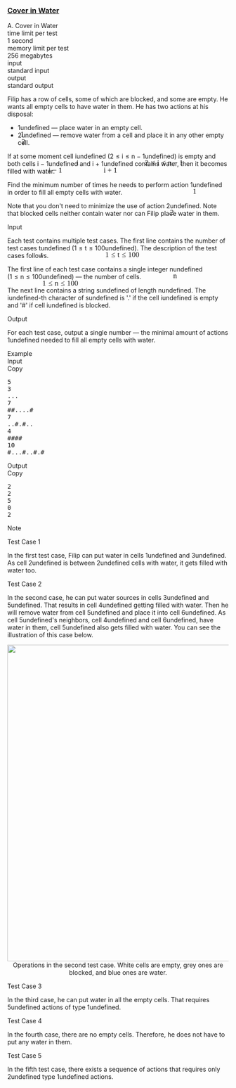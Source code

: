 <h3><a href="https://codeforces.com/contest/1900/problem/A" target="_blank" rel="noopener noreferrer">Cover in Water</a></h3>
<div class="header"><div class="title">A. Cover in Water</div><div class="time-limit"><div class="property-title">time limit per test</div>1 second</div><div class="memory-limit"><div class="property-title">memory limit per test</div>256 megabytes</div><div class="input-file input-standard"><div class="property-title">input</div>standard input</div><div class="output-file output-standard"><div class="property-title">output</div>standard output</div></div><div><p>Filip has a row of cells, some of which are blocked, and some are empty. He wants all empty cells to have water in them. He has two actions at his disposal:</p><ul> <li> <span class="MathJax_Preview" style="color: inherit;"><span class="MJXp-math" id="MJXp-Span-1"><span class="MJXp-mn" id="MJXp-Span-2">1</span></span></span><span class="MathJax MathJax_Processed" id="MathJax-Element-1-Frame" tabindex="0" style=""><nobr><span class="math" id="MathJax-Span-1"><span style="display: inline-block; position: relative; width: 0em; height: 0px; font-size: 122%;"><span style="position: absolute;"><span class="mrow" id="MathJax-Span-2"><span class="mn" id="MathJax-Span-3" style="font-family: MathJax_Main;">1</span></span></span></span></span></nobr></span>undefined&nbsp;— place water in an empty cell. </li><li> <span class="MathJax_Preview" style="color: inherit;"><span class="MJXp-math" id="MJXp-Span-3"><span class="MJXp-mn" id="MJXp-Span-4">2</span></span></span><span class="MathJax MathJax_Processed" id="MathJax-Element-2-Frame" tabindex="0" style=""><nobr><span class="math" id="MathJax-Span-4"><span style="display: inline-block; position: relative; width: 0em; height: 0px; font-size: 122%;"><span style="position: absolute;"><span class="mrow" id="MathJax-Span-5"><span class="mn" id="MathJax-Span-6" style="font-family: MathJax_Main;">2</span></span></span></span></span></nobr></span>undefined&nbsp;— remove water from a cell and place it in any other empty cell. </li></ul><p>If at some moment cell <span class="MathJax_Preview" style="color: inherit;"><span class="MJXp-math" id="MJXp-Span-5"><span class="MJXp-mi MJXp-italic" id="MJXp-Span-6">i</span></span></span><span class="MathJax MathJax_Processed" id="MathJax-Element-3-Frame" tabindex="0" style=""><nobr><span class="math" id="MathJax-Span-7"><span style="display: inline-block; position: relative; width: 0em; height: 0px; font-size: 122%;"><span style="position: absolute;"><span class="mrow" id="MathJax-Span-8"><span class="mi" id="MathJax-Span-9" style="font-family: MathJax_Math-italic;">i</span></span></span></span></span></nobr></span>undefined (<span class="MathJax_Preview" style="color: inherit;"><span class="MJXp-math" id="MJXp-Span-7"><span class="MJXp-mn" id="MJXp-Span-8">2</span><span class="MJXp-mo" id="MJXp-Span-9" style="margin-left: 0.333em; margin-right: 0.333em;">≤</span><span class="MJXp-mi MJXp-italic" id="MJXp-Span-10">i</span><span class="MJXp-mo" id="MJXp-Span-11" style="margin-left: 0.333em; margin-right: 0.333em;">≤</span><span class="MJXp-mi MJXp-italic" id="MJXp-Span-12">n</span><span class="MJXp-mo" id="MJXp-Span-13" style="margin-left: 0.267em; margin-right: 0.267em;">−</span><span class="MJXp-mn" id="MJXp-Span-14">1</span></span></span><span class="MathJax MathJax_Processed" id="MathJax-Element-4-Frame" tabindex="0" style=""><nobr><span class="math" id="MathJax-Span-10"><span style="display: inline-block; position: relative; width: 0em; height: 0px; font-size: 122%;"><span style="position: absolute;"><span class="mrow" id="MathJax-Span-11"><span class="mn" id="MathJax-Span-12" style="font-family: MathJax_Main;">2</span><span class="mo" id="MathJax-Span-13" style="font-family: MathJax_Main; padding-left: 0.296em;">≤</span><span class="mi" id="MathJax-Span-14" style="font-family: MathJax_Math-italic; padding-left: 0.296em;">i</span><span class="mo" id="MathJax-Span-15" style="font-family: MathJax_Main; padding-left: 0.296em;">≤</span><span class="mi" id="MathJax-Span-16" style="font-family: MathJax_Math-italic; padding-left: 0.296em;">n</span><span class="mo" id="MathJax-Span-17" style="font-family: MathJax_Main; padding-left: 0.237em;">−</span><span class="mn" id="MathJax-Span-18" style="font-family: MathJax_Main; padding-left: 0.237em;">1</span></span></span></span></span></nobr></span>undefined) is empty and both cells <span class="MathJax_Preview" style="color: inherit;"><span class="MJXp-math" id="MJXp-Span-15"><span class="MJXp-mi MJXp-italic" id="MJXp-Span-16">i</span><span class="MJXp-mo" id="MJXp-Span-17" style="margin-left: 0.267em; margin-right: 0.267em;">−</span><span class="MJXp-mn" id="MJXp-Span-18">1</span></span></span><span class="MathJax MathJax_Processed" id="MathJax-Element-5-Frame" tabindex="0" style=""><nobr><span class="math" id="MathJax-Span-19"><span style="display: inline-block; position: relative; width: 0em; height: 0px; font-size: 122%;"><span style="position: absolute;"><span class="mrow" id="MathJax-Span-20"><span class="mi" id="MathJax-Span-21" style="font-family: MathJax_Math-italic;">i</span><span class="mo" id="MathJax-Span-22" style="font-family: MathJax_Main; padding-left: 0.237em;">−</span><span class="mn" id="MathJax-Span-23" style="font-family: MathJax_Main; padding-left: 0.237em;">1</span></span></span></span></span></nobr></span>undefined and <span class="MathJax_Preview" style="color: inherit;"><span class="MJXp-math" id="MJXp-Span-19"><span class="MJXp-mi MJXp-italic" id="MJXp-Span-20">i</span><span class="MJXp-mo" id="MJXp-Span-21" style="margin-left: 0.267em; margin-right: 0.267em;">+</span><span class="MJXp-mn" id="MJXp-Span-22">1</span></span></span><span class="MathJax MathJax_Processed" id="MathJax-Element-6-Frame" tabindex="0" style=""><nobr><span class="math" id="MathJax-Span-24"><span style="display: inline-block; position: relative; width: 0em; height: 0px; font-size: 122%;"><span style="position: absolute;"><span class="mrow" id="MathJax-Span-25"><span class="mi" id="MathJax-Span-26" style="font-family: MathJax_Math-italic;">i</span><span class="mo" id="MathJax-Span-27" style="font-family: MathJax_Main; padding-left: 0.237em;">+</span><span class="mn" id="MathJax-Span-28" style="font-family: MathJax_Main; padding-left: 0.237em;">1</span></span></span></span></span></nobr></span>undefined contains water, then it becomes filled with water.</p><p>Find the minimum number of times he needs to perform action <span class="MathJax_Preview" style="color: inherit;"><span class="MJXp-math" id="MJXp-Span-23"><span class="MJXp-mn" id="MJXp-Span-24">1</span></span></span><span class="MathJax MathJax_Processed" id="MathJax-Element-7-Frame" tabindex="0" style=""><nobr><span class="math" id="MathJax-Span-29"><span style="display: inline-block; position: relative; width: 0em; height: 0px; font-size: 122%;"><span style="position: absolute;"><span class="mrow" id="MathJax-Span-30"><span class="mn" id="MathJax-Span-31" style="font-family: MathJax_Main;">1</span></span></span></span></span></nobr></span>undefined in order to fill all empty cells with water. </p><p>Note that you don't need to minimize the use of action <span class="MathJax_Preview" style="color: inherit;"><span class="MJXp-math" id="MJXp-Span-25"><span class="MJXp-mn" id="MJXp-Span-26">2</span></span></span><span class="MathJax MathJax_Processed" id="MathJax-Element-8-Frame" tabindex="0" style=""><nobr><span class="math" id="MathJax-Span-32"><span style="display: inline-block; position: relative; width: 0em; height: 0px; font-size: 122%;"><span style="position: absolute;"><span class="mrow" id="MathJax-Span-33"><span class="mn" id="MathJax-Span-34" style="font-family: MathJax_Main;">2</span></span></span></span></span></nobr></span>undefined. Note that blocked cells neither contain water nor can Filip place water in them.</p></div><div class="input-specification"><div class="section-title">Input</div><p>Each test contains multiple test cases. The first line contains the number of test cases <span class="MathJax_Preview" style="color: inherit;"><span class="MJXp-math" id="MJXp-Span-27"><span class="MJXp-mi MJXp-italic" id="MJXp-Span-28">t</span></span></span><span class="MathJax MathJax_Processed" id="MathJax-Element-9-Frame" tabindex="0" style=""><nobr><span class="math" id="MathJax-Span-35"><span style="display: inline-block; position: relative; width: 0em; height: 0px; font-size: 122%;"><span style="position: absolute;"><span class="mrow" id="MathJax-Span-36"><span class="mi" id="MathJax-Span-37" style="font-family: MathJax_Math-italic;">t</span></span></span></span></span></nobr></span>undefined (<span class="MathJax_Preview" style="color: inherit;"><span class="MJXp-math" id="MJXp-Span-29"><span class="MJXp-mn" id="MJXp-Span-30">1</span><span class="MJXp-mo" id="MJXp-Span-31" style="margin-left: 0.333em; margin-right: 0.333em;">≤</span><span class="MJXp-mi MJXp-italic" id="MJXp-Span-32">t</span><span class="MJXp-mo" id="MJXp-Span-33" style="margin-left: 0.333em; margin-right: 0.333em;">≤</span><span class="MJXp-mn" id="MJXp-Span-34">100</span></span></span><span class="MathJax MathJax_Processed" id="MathJax-Element-10-Frame" tabindex="0" style=""><nobr><span class="math" id="MathJax-Span-38"><span style="display: inline-block; position: relative; width: 0em; height: 0px; font-size: 122%;"><span style="position: absolute;"><span class="mrow" id="MathJax-Span-39"><span class="mn" id="MathJax-Span-40" style="font-family: MathJax_Main;">1</span><span class="mo" id="MathJax-Span-41" style="font-family: MathJax_Main; padding-left: 0.296em;">≤</span><span class="mi" id="MathJax-Span-42" style="font-family: MathJax_Math-italic; padding-left: 0.296em;">t</span><span class="mo" id="MathJax-Span-43" style="font-family: MathJax_Main; padding-left: 0.296em;">≤</span><span class="mn" id="MathJax-Span-44" style="font-family: MathJax_Main; padding-left: 0.296em;">100</span></span></span></span></span></nobr></span>undefined). The description of the test cases follows.</p><p>The first line of each test case contains a single integer <span class="MathJax_Preview" style="color: inherit;"><span class="MJXp-math" id="MJXp-Span-35"><span class="MJXp-mi MJXp-italic" id="MJXp-Span-36">n</span></span></span><span class="MathJax MathJax_Processed" id="MathJax-Element-11-Frame" tabindex="0" style=""><nobr><span class="math" id="MathJax-Span-45"><span style="display: inline-block; position: relative; width: 0em; height: 0px; font-size: 122%;"><span style="position: absolute;"><span class="mrow" id="MathJax-Span-46"><span class="mi" id="MathJax-Span-47" style="font-family: MathJax_Math-italic;">n</span></span></span></span></span></nobr></span>undefined (<span class="MathJax_Preview" style="color: inherit;"><span class="MJXp-math" id="MJXp-Span-37"><span class="MJXp-mn" id="MJXp-Span-38">1</span><span class="MJXp-mo" id="MJXp-Span-39" style="margin-left: 0.333em; margin-right: 0.333em;">≤</span><span class="MJXp-mi MJXp-italic" id="MJXp-Span-40">n</span><span class="MJXp-mo" id="MJXp-Span-41" style="margin-left: 0.333em; margin-right: 0.333em;">≤</span><span class="MJXp-mn" id="MJXp-Span-42">100</span></span></span><span class="MathJax MathJax_Processed" id="MathJax-Element-12-Frame" tabindex="0" style=""><nobr><span class="math" id="MathJax-Span-48"><span style="display: inline-block; position: relative; width: 0em; height: 0px; font-size: 122%;"><span style="position: absolute;"><span class="mrow" id="MathJax-Span-49"><span class="mn" id="MathJax-Span-50" style="font-family: MathJax_Main;">1</span><span class="mo" id="MathJax-Span-51" style="font-family: MathJax_Main; padding-left: 0.296em;">≤</span><span class="mi" id="MathJax-Span-52" style="font-family: MathJax_Math-italic; padding-left: 0.296em;">n</span><span class="mo" id="MathJax-Span-53" style="font-family: MathJax_Main; padding-left: 0.296em;">≤</span><span class="mn" id="MathJax-Span-54" style="font-family: MathJax_Main; padding-left: 0.296em;">100</span></span></span></span></span></nobr></span>undefined)&nbsp;— the number of cells. </p><p>The next line contains a string <span class="MathJax_Preview" style="color: inherit;"><span class="MJXp-math" id="MJXp-Span-43"><span class="MJXp-mi MJXp-italic" id="MJXp-Span-44">s</span></span></span><span class="MathJax MathJax_Processing" id="MathJax-Element-13-Frame" tabindex="0"></span>undefined of length <span class="MathJax_Preview" style="color: inherit;"><span class="MJXp-math" id="MJXp-Span-45"><span class="MJXp-mi MJXp-italic" id="MJXp-Span-46">n</span></span></span><span class="MathJax MathJax_Processing" id="MathJax-Element-14-Frame" tabindex="0"></span>undefined. The <span class="MathJax_Preview" style="color: inherit;"><span class="MJXp-math" id="MJXp-Span-47"><span class="MJXp-mi MJXp-italic" id="MJXp-Span-48">i</span></span></span><span class="MathJax MathJax_Processing" id="MathJax-Element-15-Frame" tabindex="0"></span>undefined-th character of <span class="MathJax_Preview" style="color: inherit;"><span class="MJXp-math" id="MJXp-Span-49"><span class="MJXp-mi MJXp-italic" id="MJXp-Span-50">s</span></span></span><span class="MathJax MathJax_Processing" id="MathJax-Element-16-Frame" tabindex="0"></span>undefined is '<span class="tex-font-style-tt">.</span>' if the cell <span class="MathJax_Preview" style="color: inherit;"><span class="MJXp-math" id="MJXp-Span-51"><span class="MJXp-mi MJXp-italic" id="MJXp-Span-52">i</span></span></span><span class="MathJax MathJax_Processing" id="MathJax-Element-17-Frame" tabindex="0"></span>undefined is empty and '<span class="tex-font-style-tt">#</span>' if cell <span class="MathJax_Preview" style="color: inherit;"><span class="MJXp-math" id="MJXp-Span-53"><span class="MJXp-mi MJXp-italic" id="MJXp-Span-54">i</span></span></span><span class="MathJax MathJax_Processing" id="MathJax-Element-18-Frame" tabindex="0"></span>undefined is blocked.</p></div><div class="output-specification"><div class="section-title">Output</div><p>For each test case, output a single number&nbsp;— the minimal amount of actions <span class="MathJax_Preview" style="color: inherit;"><span class="MJXp-math" id="MJXp-Span-55"><span class="MJXp-mn" id="MJXp-Span-56">1</span></span></span><span class="MathJax MathJax_Processing" id="MathJax-Element-19-Frame" tabindex="0"></span>undefined needed to fill all empty cells with water.</p></div><div class="sample-tests"><div class="section-title">Example</div><div class="sample-test"><div class="input"><div class="title">Input<div title="Copy" data-clipboard-target="#id0011573579644512166" id="id008533620554704482" class="input-output-copier">Copy</div></div><pre id="id0011573579644512166"><div class="test-example-line test-example-line-even test-example-line-0">5</div><div class="test-example-line test-example-line-odd test-example-line-1">3</div><div class="test-example-line test-example-line-odd test-example-line-1">...</div><div class="test-example-line test-example-line-even test-example-line-2">7</div><div class="test-example-line test-example-line-even test-example-line-2">##....#</div><div class="test-example-line test-example-line-odd test-example-line-3">7</div><div class="test-example-line test-example-line-odd test-example-line-3">..#.#..</div><div class="test-example-line test-example-line-even test-example-line-4">4</div><div class="test-example-line test-example-line-even test-example-line-4">####</div><div class="test-example-line test-example-line-odd test-example-line-5">10</div><div class="test-example-line test-example-line-odd test-example-line-5">#...#..#.#</div></pre></div><div class="output"><div class="title">Output<div title="Copy" data-clipboard-target="#id0031029922176564095" id="id0017211183583621525" class="input-output-copier">Copy</div></div><pre id="id0031029922176564095">2
2
5
0
2
</pre></div></div></div><div class="note"><div class="section-title">Note</div><p><span class="tex-font-style-bf">Test Case 1</span></p><p>In the first test case, Filip can put water in cells <span class="MathJax_Preview" style="color: inherit;"><span class="MJXp-math" id="MJXp-Span-57"><span class="MJXp-mn" id="MJXp-Span-58">1</span></span></span><span class="MathJax MathJax_Processing" id="MathJax-Element-20-Frame" tabindex="0"></span>undefined and <span class="MathJax_Preview" style="color: inherit;"><span class="MJXp-math" id="MJXp-Span-59"><span class="MJXp-mn" id="MJXp-Span-60">3</span></span></span><span class="MathJax MathJax_Processing" id="MathJax-Element-21-Frame" tabindex="0"></span>undefined. As cell <span class="MathJax_Preview" style="color: inherit;"><span class="MJXp-math" id="MJXp-Span-61"><span class="MJXp-mn" id="MJXp-Span-62">2</span></span></span><span class="MathJax MathJax_Processing" id="MathJax-Element-22-Frame" tabindex="0"></span>undefined is between <span class="MathJax_Preview" style="color: inherit;"><span class="MJXp-math" id="MJXp-Span-63"><span class="MJXp-mn" id="MJXp-Span-64">2</span></span></span><span class="MathJax MathJax_Processing" id="MathJax-Element-23-Frame" tabindex="0"></span>undefined cells with water, it gets filled with water too.</p><p><span class="tex-font-style-bf">Test Case 2</span></p><p>In the second case, he can put water sources in cells <span class="MathJax_Preview" style="color: inherit;"><span class="MJXp-math" id="MJXp-Span-65"><span class="MJXp-mn" id="MJXp-Span-66">3</span></span></span><span class="MathJax MathJax_Processing" id="MathJax-Element-24-Frame" tabindex="0"></span>undefined and <span class="MathJax_Preview" style="color: inherit;"><span class="MJXp-math" id="MJXp-Span-67"><span class="MJXp-mn" id="MJXp-Span-68">5</span></span></span><span class="MathJax MathJax_Processing" id="MathJax-Element-25-Frame" tabindex="0"></span>undefined. That results in cell <span class="MathJax_Preview" style="color: inherit;"><span class="MJXp-math" id="MJXp-Span-69"><span class="MJXp-mn" id="MJXp-Span-70">4</span></span></span><span class="MathJax MathJax_Processing" id="MathJax-Element-26-Frame" tabindex="0"></span>undefined getting filled with water. Then he will remove water from cell <span class="MathJax_Preview" style="color: inherit;"><span class="MJXp-math" id="MJXp-Span-71"><span class="MJXp-mn" id="MJXp-Span-72">5</span></span></span><span class="MathJax MathJax_Processing" id="MathJax-Element-27-Frame" tabindex="0"></span>undefined and place it into cell <span class="MathJax_Preview" style="color: inherit;"><span class="MJXp-math" id="MJXp-Span-73"><span class="MJXp-mn" id="MJXp-Span-74">6</span></span></span><span class="MathJax MathJax_Processing" id="MathJax-Element-28-Frame" tabindex="0"></span>undefined. As cell <span class="MathJax_Preview" style="color: inherit;"><span class="MJXp-math" id="MJXp-Span-75"><span class="MJXp-mn" id="MJXp-Span-76">5</span></span></span><span class="MathJax MathJax_Processing" id="MathJax-Element-29-Frame" tabindex="0"></span>undefined's neighbors, cell <span class="MathJax_Preview" style="color: inherit;"><span class="MJXp-math" id="MJXp-Span-77"><span class="MJXp-mn" id="MJXp-Span-78">4</span></span></span><span class="MathJax MathJax_Processing" id="MathJax-Element-30-Frame" tabindex="0"></span>undefined and cell <span class="MathJax_Preview" style="color: inherit;"><span class="MJXp-math" id="MJXp-Span-79"><span class="MJXp-mn" id="MJXp-Span-80">6</span></span></span><span class="MathJax MathJax_Processing" id="MathJax-Element-31-Frame" tabindex="0"></span>undefined, have water in them, cell <span class="MathJax_Preview" style="color: inherit;"><span class="MJXp-math" id="MJXp-Span-81"><span class="MJXp-mn" id="MJXp-Span-82">5</span></span></span><span class="MathJax MathJax_Processing" id="MathJax-Element-32-Frame" tabindex="0"></span>undefined also gets filled with water. You can see the illustration of this case below.</p><center>  <img class="tex-graphics" src="https://espresso.codeforces.com/2d938c194ce13a8d39ff69374e0e6edfdc1a5759.png" style="max-width: 100.0%;max-height: 100.0%;" width="720px">   <span class="tex-font-size-small">Operations in the second test case. White cells are empty, grey ones are blocked, and blue ones are water.</span> </center><p><span class="tex-font-style-bf">Test Case 3</span></p><p>In the third case, he can put water in all the empty cells. That requires <span class="MathJax_Preview" style="color: inherit;"><span class="MJXp-math" id="MJXp-Span-83"><span class="MJXp-mn" id="MJXp-Span-84">5</span></span></span><span class="MathJax MathJax_Processing" id="MathJax-Element-33-Frame" tabindex="0"></span>undefined actions of type <span class="MathJax_Preview" style="color: inherit;"><span class="MJXp-math" id="MJXp-Span-85"><span class="MJXp-mn" id="MJXp-Span-86">1</span></span></span><span class="MathJax MathJax_Processing" id="MathJax-Element-34-Frame" tabindex="0"></span>undefined.</p><p><span class="tex-font-style-bf">Test Case 4</span></p><p>In the fourth case, there are no empty cells. Therefore, he does not have to put any water in them.</p><p><span class="tex-font-style-bf">Test Case 5</span></p><p>In the fifth test case, there exists a sequence of actions that requires only <span class="MathJax_Preview" style="color: inherit;"><span class="MJXp-math" id="MJXp-Span-87"><span class="MJXp-mn" id="MJXp-Span-88">2</span></span></span><span class="MathJax MathJax_Processing" id="MathJax-Element-35-Frame" tabindex="0"></span>undefined type <span class="MathJax_Preview" style="color: inherit;"><span class="MJXp-math" id="MJXp-Span-89"><span class="MJXp-mn" id="MJXp-Span-90">1</span></span></span><span class="MathJax MathJax_Processing" id="MathJax-Element-36-Frame" tabindex="0"></span>undefined actions.</p></div>
